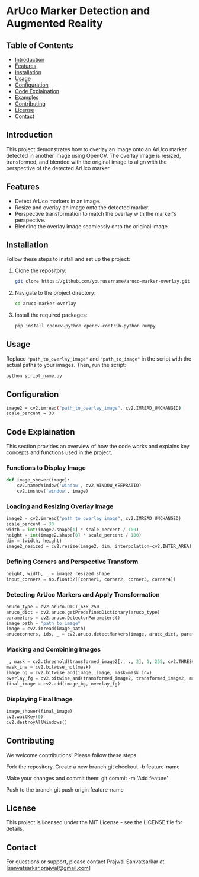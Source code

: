 # ArUco Marker Detection and Augmented Reality
## Table of Contents
- [Introduction](#Introduction)
- [Features](#Features)
- [Installation](#Installation)
- [Usage](#Usage)
- [Configuration](#Configuration)
- [Code Explaination](#CodeExplaination)
- [Examples](#Examples)
- [Contributing](#Contributing)
- [License](#License)
- [Contact](#Contact)

## Introduction
This project demonstrates how to overlay an image onto an ArUco marker detected in another image using OpenCV. The overlay image is resized, transformed, and blended with the original image to align with the perspective of the detected ArUco marker.

## Features
- Detect ArUco markers in an image.
- Resize and overlay an image onto the detected marker.
- Perspective transformation to match the overlay with the marker's perspective.
- Blending the overlay image seamlessly onto the original image.

## Installation
Follow these steps to install and set up the project:

1. Clone the repository:
    ```bash
    git clone https://github.com/yourusername/aruco-marker-overlay.git
    ```

2. Navigate to the project directory:
    ```bash
    cd aruco-marker-overlay
    ```

3. Install the required packages:
    ```bash
    pip install opencv-python opencv-contrib-python numpy
    ```

## Usage
Replace `"path_to_overlay_image"` and `"path_to_image"` in the script with the actual paths to your images. Then, run the script:
```bash
python script_name.py
```

## Configuration
```bash
image2 = cv2.imread("path_to_overlay_image", cv2.IMREAD_UNCHANGED)
scale_percent = 30
```

## Code Explaination
This section provides an overview of how the code works and explains key concepts and functions used in the project.

### Functions to Display Image
```python
def image_shower(image):
    cv2.namedWindow('window', cv2.WINDOW_KEEPRATIO)
    cv2.imshow('window', image)
```

### Loading and Resizing Overlay Image
```python
image2 = cv2.imread("path_to_overlay_image", cv2.IMREAD_UNCHANGED)
scale_percent = 30
width = int(image2.shape[1] * scale_percent / 100)
height = int(image2.shape[0] * scale_percent / 100)
dim = (width, height)
image2_resized = cv2.resize(image2, dim, interpolation=cv2.INTER_AREA)
```

### Defining Corners and Perspective Transform
```python
height, width, _ = image2_resized.shape
input_corners = np.float32([corner1, corner2, corner3, corner4])
```
### Detecting ArUco Markers and Apply Transformation
```python
aruco_type = cv2.aruco.DICT_6X6_250
aruco_dict = cv2.aruco.getPredefinedDictionary(aruco_type)
parameters = cv2.aruco.DetectorParameters()
image_path = "path_to_image"
image = cv2.imread(image_path)
arucocorners, ids, _ = cv2.aruco.detectMarkers(image, aruco_dict, parameters=parameters)
```
### Masking and Combining Images
```python
_, mask = cv2.threshold(transformed_image2[:, :, 2], 1, 255, cv2.THRESH_BINARY)
mask_inv = cv2.bitwise_not(mask)
image_bg = cv2.bitwise_and(image, image, mask=mask_inv)
overlay_fg = cv2.bitwise_and(transformed_image2, transformed_image2, mask=mask)
final_image = cv2.add(image_bg, overlay_fg)
```
### Displaying Final Image
```python
image_shower(final_image)
cv2.waitKey(0)
cv2.destroyAllWindows()
```
## Contributing

We welcome contributions! Please follow these steps:

Fork the repository.
Create a new branch
git checkout -b feature-name

Make your changes and commit them:
git commit -m 'Add feature'

Push to the branch
git push origin feature-name

## License
This project is licensed under the MIT License - see the LICENSE file for details.

## Contact
For questions or support, please contact Prajwal Sanvatsarkar at [sanvatsarkar.prajwal@gmail.com]









   




